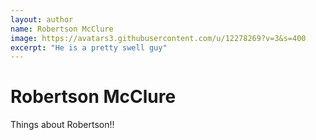 ```yaml
---
layout: author
name: Robertson McClure
image: https://avatars3.githubusercontent.com/u/12278269?v=3&s=400
excerpt: "He is a pretty swell guy"
---
```


# Robertson McClure

Things about Robertson!!

